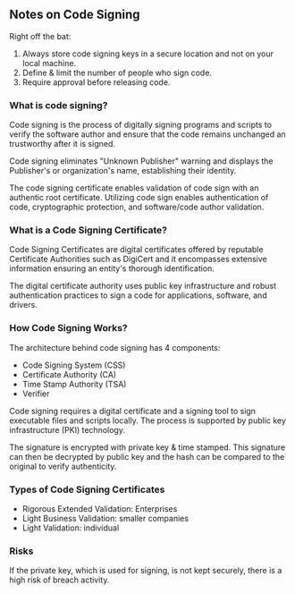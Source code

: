 ## Notes on Code Signing

Right off the bat:

1. Always store code signing keys in a secure location and not on your local machine.
2. Define & limit the number of people who sign code.
3. Require approval before releasing code.

### What is code signing?

Code signing is the process of digitally signing programs and scripts to verify the software author and ensure that the code remains unchanged an trustworthy after it is signed.

Code signing eliminates "Unknown Publisher" warning and displays the Publisher's or organization's name, establishing their identity.

The code signing certificate enables validation of code sign with an authentic root certificate. Utilizing code sign enables authentication of code, cryptographic protection, and software/code author validation.

### What is a Code Signing Certificate?

Code Signing Certificates are digital certificates offered by reputable Certificate Authorities such as DigiCert and it encompasses extensive information ensuring an entity's thorough identification.

The digital certificate authority uses public key infrastructure and robust authentication practices to sign a code for applications, software, and drivers.

### How Code Signing Works?

The architecture behind code signing has 4 components:

* Code Signing System (CSS)
* Certificate Authority (CA)
* Time Stamp Authority (TSA)
* Verifier

Code signing requires a digital certificate and a signing tool to sign executable files and scripts locally. The process is supported by public key infrastructure (PKI) technology.

The signature is encrypted with private key & time stamped. This signature can then be decrypted by public key and the hash can be compared to the original to verify authenticity.

### Types of Code Signing Certificates

* Rigorous Extended Validation: Enterprises
* Light Business Validation: smaller companies
* Light Validation: individual

### Risks

If the private key, which is used for signing, is not kept securely, there is a high risk of breach activity.
